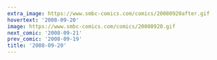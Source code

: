 ```yaml
---
extra_image: https://www.smbc-comics.com/comics/20080920after.gif
hovertext: '2008-09-20'
image: https://www.smbc-comics.com/comics/20080920.gif
next_comic: '2008-09-21'
prev_comic: '2008-09-19'
title: '2008-09-20'
---
```


